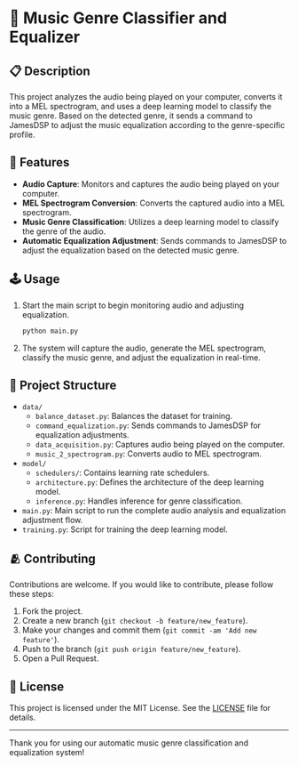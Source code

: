 # 🎵 Music Genre Classifier and Equalizer

## 📋 Description

This project analyzes the audio being played on your computer, converts it into a MEL spectrogram, and uses a deep learning model to classify the music genre. Based on the detected genre, it sends a command to JamesDSP to adjust the music equalization according to the genre-specific profile.

## 🧩 Features

- **Audio Capture**: Monitors and captures the audio being played on your computer.
- **MEL Spectrogram Conversion**: Converts the captured audio into a MEL spectrogram.
- **Music Genre Classification**: Utilizes a deep learning model to classify the genre of the audio.
- **Automatic Equalization Adjustment**: Sends commands to JamesDSP to adjust the equalization based on the detected music genre.

## 🕹️ Usage

1. Start the main script to begin monitoring audio and adjusting equalization.
   ```bash
   python main.py
   ```

2. The system will capture the audio, generate the MEL spectrogram, classify the music genre, and adjust the equalization in real-time.

## 🎼 Project Structure

- `data/`
  - `balance_dataset.py`: Balances the dataset for training.
  - `command_equalization.py`: Sends commands to JamesDSP for equalization adjustments.
  - `data_acquisition.py`: Captures audio being played on the computer.
  - `music_2_spectrogram.py`: Converts audio to MEL spectrogram.
- `model/`
  - `schedulers/`: Contains learning rate schedulers.
  - `architecture.py`: Defines the architecture of the deep learning model.
  - `inference.py`: Handles inference for genre classification.
- `main.py`: Main script to run the complete audio analysis and equalization adjustment flow.
- `training.py`: Script for training the deep learning model.

## 🫂 Contributing

Contributions are welcome. If you would like to contribute, please follow these steps:

1. Fork the project.
2. Create a new branch (`git checkout -b feature/new_feature`).
3. Make your changes and commit them (`git commit -am 'Add new feature'`).
4. Push to the branch (`git push origin feature/new_feature`).
5. Open a Pull Request.

## 📜 License

This project is licensed under the MIT License. See the [LICENSE](LICENSE) file for details.

---

Thank you for using our automatic music genre classification and equalization system!